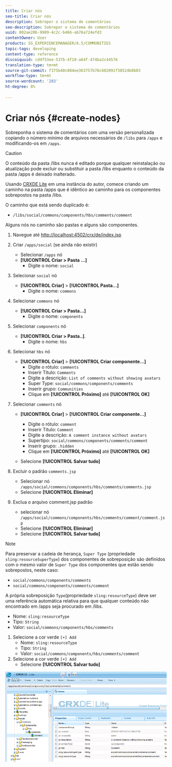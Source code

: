 ```yaml
---
title: Criar nós
seo-title: Criar nós
description: Sobrepor o sistema de comentários
seo-description: Sobrepor o sistema de comentários
uuid: 802ae28b-9989-4c2c-b466-ab76a724efd3
contentOwner: User
products: SG_EXPERIENCEMANAGER/6.5/COMMUNITIES
topic-tags: developing
content-type: reference
discoiquuid: cd4f53ee-537b-4f10-a64f-474ba2c44576
translation-type: tm+mt
source-git-commit: f375b40c084ee363757b78c602091f38524b8b03
workflow-type: tm+mt
source-wordcount: '283'
ht-degree: 8%

---
```



# Criar nós {#create-nodes}

Sobreponha o sistema de comentários com uma versão personalizada copiando o número mínimo de arquivos necessários de `/libs` para `/apps` e modificando-os em `/apps`.

>[!CAUTION]
>
>O conteúdo da pasta /libs nunca é editado porque qualquer reinstalação ou atualização pode excluir ou substituir a pasta /libs enquanto o conteúdo da pasta /apps é deixado inalterado.

Usando [CRXDE Lite](../../help/sites-developing/developing-with-crxde-lite.md) em uma instância do autor, comece criando um caminho na pasta /apps que é idêntico ao caminho para os componentes sobrepostos na pasta /libs.

O caminho que está sendo duplicado é:

* `/libs/social/commons/components/hbs/comments/comment`

Alguns nós no caminho são pastas e alguns são componentes.

1. Navegue até [http://localhost:4502/crx/de/index.jsp](http://localhost:4502/crx/de/index.jsp)
1. Criar `/apps/social` (se ainda não existir)
   * Selecionar `/apps` nó
   * **[!UICONTROL Criar > Pasta ...]**
      * Digite o nome: `social`
1. Selecionar `social` nó
   * **[!UICONTROL Criar]** >  **[!UICONTROL Pasta...]**
      * Digite o nome: `commons`
1. Selecionar `commons` nó
   * **[!UICONTROL Criar > Pasta...]**
      * Digite o nome: `components`
1. Selecionar `components` nó
   * **[!UICONTROL Criar > Pasta..]**.
      * Digite o nome: `hbs`
1. Selecionar `hbs` nó
   * **[!UICONTROL Criar]** >  **[!UICONTROL Criar componente...]**
      * Digite o rótulo: `comments`
      * Inserir Título: `Comments`
      * Digite a descrição: `List of comments without showing avatars`
      * Super Type: `social/commons/components/comments`
      * Inserir grupo: `Communities`
      * Clique em **[!UICONTROL Próximo]** até **[!UICONTROL OK]**
1. Selecionar `comments` nó

   * **[!UICONTROL Criar]** >  **[!UICONTROL Criar componente...]**

      * Digite o rótulo: `comment`
      * Inserir Título: `Comment`
      * Digite a descrição: `A comment instance without avatars`
      * Supertipo: `social/commons/components/comments/comment`
      * Inserir grupo: `.hidden`
      * Clique em **[!UICONTROL Próximo]** até **[!UICONTROL OK]**
   * Selecione **[!UICONTROL Salvar tudo]**
1. Excluir o padrão `comments.jsp`
   * Selecionar nó `/apps/social/commons/components/hbs/comments/comments.jsp`
   * Selecione **[!UICONTROL Eliminar]**
1. Exclua o arquivo comment.jsp padrão
   * selecionar nó `/apps/social/commons/components/hbs/comments/comment/comment.jsp`
   * Selecione **[!UICONTROL Eliminar]**
   * Selecione **[!UICONTROL Salvar tudo]**

>[!NOTE]
>
>Para preservar a cadeia de herança, `Super Type` (propriedade `sling:resourceSuperType`) dos componentes de sobreposição são definidos com o mesmo valor de `Super Type` dos componentes que estão sendo sobrepostos, neste caso:
>
>* `social/commons/components/comments`
>* `social/commons/components/comments/comment`


A própria sobreposição `Type`(propriedade `sling:resourceType`) deve ser uma referência automática relativa para que qualquer conteúdo não encontrado em /apps seja procurado em /libs.
* Nome: `sling:resourceType`
* Tipo: `String`
* Valor: `social/commons/components/hbs/comments`

1. Selecione a cor verde `[+] Add`
   * Nome: `sling:resourceType`
   * Tipo: `String`
   * Valor: `social/commons/components/hbs/comments/comment`
1. Selecione a cor verde `[+] Add`
   * Selecione **[!UICONTROL Salvar tudo]**

![create-nodes](assets/create-nodes.png)

